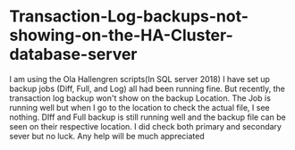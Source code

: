 # Transaction-Log-backups-not-showing-on-the-HA-Cluster-database-server
I am using the Ola Hallengren scripts(In SQL server 2018) I have set up backup jobs (Diff,  Full, and Log) all had been running fine. But recently, the transaction log backup won't show on the backup Location. The Job is running well but when I go to the location to check the actual file, I see nothing. DIff and Full backup is still running well and the backup file can be seen on their respective location. I did check both primary and secondary sever but no luck. Any help will be much appreciated    
